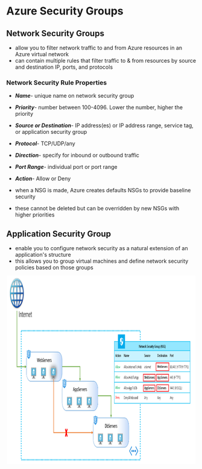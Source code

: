 # Azure Security Groups

## Network Security Groups

- allow you to filter network traffic to and from Azure resources in an Azure virtual network
- can contain multiple rules that filter traffic to & from resources by source and destination IP, ports, and protocols

### Network Security Rule Properties

- ***Name***- unique name on network security group
- ***Priority***- number between 100-4096. Lower the number, higher the priority
- ***Source or Destination***- IP address(es) or IP address range, service tag, or application security group
- ***Protocol***- TCP/UDP/any
- ***Direction***- specify for inbound or outbound traffic
- ***Port Range***- individual port or port range
- ***Action***- Allow or Deny

- when a NSG is made, Azure creates defaults NSGs to provide baseline security
- these cannot be deleted but can be overridden by new NSGs with higher priorities

## Application Security Group

- enable you to configure network security as a natural extension of an application's structure
- this allows you to group virtual machines and define network security policies based on those groups

<p align="center">
<img src="https://raw.githubusercontent.com/BIT-R0nIn/AZ-900-Microsoft-Azure-Fundamentals-Study-Notes/master/img/asg.png" height="500" width="500"></p>